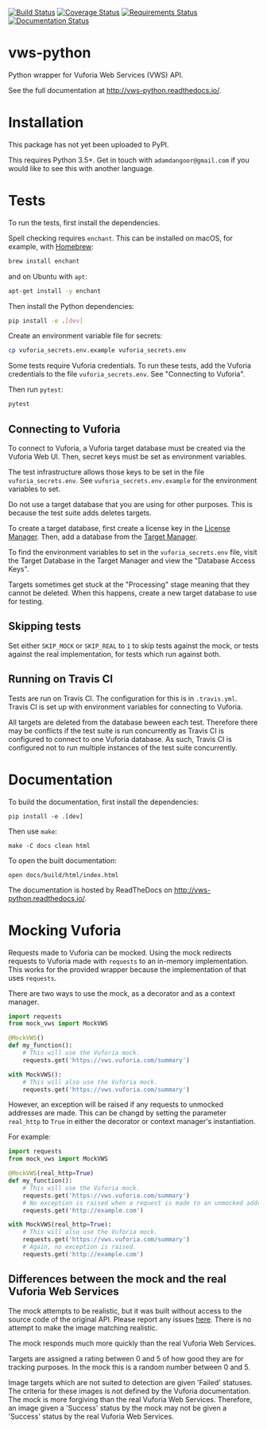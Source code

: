 [![Build Status](https://travis-ci.org/adamtheturtle/vws-python.svg?branch=master)](https://travis-ci.com/adamtheturtle/vws-python)
[![Coverage Status](https://coveralls.io/repos/github/adamtheturtle/vws-python/badge.svg)](https://coveralls.io/github/adamtheturtle/vws-python)
[![Requirements Status](https://requires.io/github/adamtheturtle/vws-python/requirements.svg?branch=master)](https://requires.io/github/adamtheturtle/vws-python/requirements/?branch=master)
[![Documentation Status](https://readthedocs.org/projects/vws-python/badge/?version=latest)](http://vws-python.readthedocs.io/en/latest/?badge=latest)

# vws-python

Python wrapper for Vuforia Web Services (VWS) API.

See the full documentation at <http://vws-python.readthedocs.io/>.

# Installation

This package has not yet been uploaded to PyPI.

This requires Python 3.5+.
Get in touch with `adamdangoor@gmail.com` if you would like to see this with another language.

# Tests

To run the tests, first install the dependencies.

Spell checking requires `enchant`.
This can be installed on macOS, for example, with [Homebrew](http://brew.sh):

```sh
brew install enchant
```

and on Ubuntu with `apt`:

```sh
apt-get install -y enchant
```

Then install the Python dependencies:

```sh
pip install -e .[dev]
```

Create an environment variable file for secrets:

```sh
cp vuforia_secrets.env.example vuforia_secrets.env
```

Some tests require Vuforia credentials.
To run these tests, add the Vuforia credentials to the file `vuforia_secrets.env`.
See "Connecting to Vuforia".

Then run `pytest`:

```sh
pytest
```

## Connecting to Vuforia

To connect to Vuforia,
a Vuforia target database must be created via the Vuforia Web UI.
Then, secret keys must be set as environment variables.

The test infrastructure allows those keys to be set in the file `vuforia_secrets.env`.
See `vuforia_secrets.env.example` for the environment variables to set.

Do not use a target database that you are using for other purposes.
This is because the test suite adds deletes targets.

To create a target database, first create a license key in the [License Manager](https://developer.vuforia.com/targetmanager/licenseManager/licenseListing).
Then, add a database from the [Target Manager](https://developer.vuforia.com/targetmanager).

To find the environment variables to set in the `vuforia_secrets.env` file,
visit the Target Database in the Target Manager and view the "Database Access Keys".

Targets sometimes get stuck at the "Processing" stage meaning that they cannot be deleted.
When this happens, create a new target database to use for testing.

## Skipping tests

Set either `SKIP_MOCK` or `SKIP_REAL` to `1` to skip tests against the mock, or tests against the real implementation, for tests which run against both.

## Running on Travis CI

Tests are run on Travis CI.
The configuration for this is in `.travis.yml`.
Travis CI is set up with environment variables for connecting to Vuforia.

All targets are deleted from the database beween each test.
Therefore there may be conflicts if the test suite is run concurrently as Travis CI is configured to connect to one Vuforia database.
As such, Travis CI is configured not to run multiple instances of the test suite concurrently.

# Documentation

To build the documentation, first install the dependencies:

    pip install -e .[dev]

Then use `make`:

    make -C docs clean html

To open the built documentation:

    open docs/build/html/index.html

The documentation is hosted by ReadTheDocs on <http://vws-python.readthedocs.io/>.

# Mocking Vuforia

Requests made to Vuforia can be mocked.
Using the mock redirects requests to Vuforia made with `requests` to an in-memory implementation.
This works for the provided wrapper because the implementation of that uses `requests`.

There are two ways to use the mock, as a decorator and as a context manager.

```python
import requests
from mock_vws import MockVWS

@MockVWS()
def my_function():
    # This will use the Vuforia mock.
    requests.get('https://vws.vuforia.com/summary')

with MockVWS():
    # This will also use the Vuforia mock.
    requests.get('https://vws.vuforia.com/summary')
```

However, an exception will be raised if any requests to unmocked addresses are made.
This can be changd by setting the parameter `real_http` to `True` in either the decorator or context manager's instantiation.

For example:

```python
import requests
from mock_vws import MockVWS

@MockVWS(real_http=True)
def my_function():
    # This will use the Vuforia mock.
    requests.get('https://vws.vuforia.com/summary')
    # No exception is raised when a request is made to an unmocked address.
    requests.get('http://example.com')

with MockVWS(real_http=True):
    # This will also use the Vuforia mock.
    requests.get('https://vws.vuforia.com/summary')
    # Again, no exception is raised.
    requests.get('http://example.com')
```

## Differences between the mock and the real Vuforia Web Services

The mock attempts to be realistic, but it was built without access to the source code of the original API.
Please report any issues [here](https://github.com/adamtheturtle/vws-python/issues).
There is no attempt to make the image matching realistic.

The mock responds much more quickly than the real Vuforia Web Services.

Targets are assigned a rating between 0 and 5 of how good they are for tracking purposes.
In the mock this is a random number between 0 and 5.

Image targets which are not suited to detection are given 'Failed' statuses.
The criteria for these images is not defined by the Vuforia documentation.
The mock is more forgiving than the real Vuforia Web Services.
Therefore, an image given a 'Success' status by the mock may not be given a 'Success' status by the real Vuforia Web Services.
